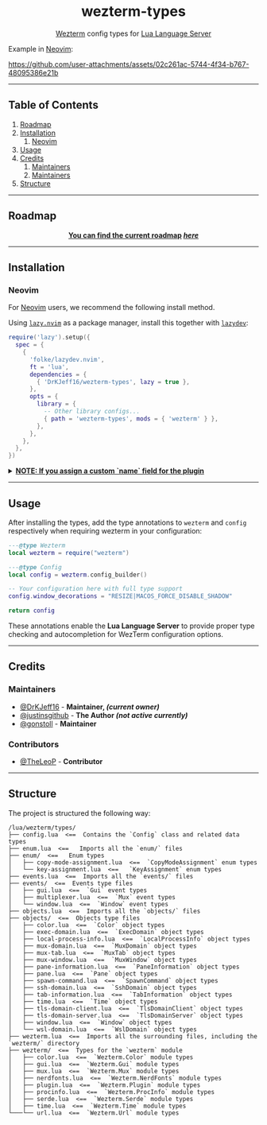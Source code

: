 <div align="center">

# wezterm-types

[Wezterm](https://github.com/wezterm/wezterm) config types for [Lua Language Server](https://luals.github.io/)

</div>

Example in [Neovim](https://github.com/neovim/neovim):

https://github.com/user-attachments/assets/02c261ac-5744-4f34-b767-48095386e21b

---

## Table of Contents

1. [Roadmap](#roadmap)
2. [Installation](#installation)
    1. [Neovim](#neovim)
3. [Usage](#usage)
4. [Credits](#credits)
    1. [Maintainers](#maintainers)
    2. [Maintainers](#maintainers)
5. [Structure](#structure)

---

## Roadmap

<div align="center">

<b><ins>You can find the current roadmap</ins> <i><a href="https://github.com/DrKJeff16/wezterm-types/discussions/48" target="_self" rel="noreferrer">here</a></i></b>

</div>

---

## Installation

### Neovim

For [Neovim](https://github.com/neovim/neovim) users, we recommend the following install method.

Using [`lazy.nvim`](https://github.com/folke/lazy.nvim) as a package manager, install this together with
[`lazydev`](https://github.com/folke/lazydev.nvim):

```lua
require('lazy').setup({
  spec = {
    {
      'folke/lazydev.nvim',
      ft = 'lua',
      dependencies = {
        { 'DrKJeff16/wezterm-types', lazy = true },
      },
      opts = {
        library = {
          -- Other library configs...
          { path = 'wezterm-types', mods = { 'wezterm' } },
        },
      },
    },
  },
})
```

<details>
<summary><b><ins>NOTE: If you assign a custom `name` field for the plugin</ins></b></summary>

```lua
{
  {
    'folke/lazydev.nvim',
    ft = 'lua',
    dependencies = {
      {
        'DrKJeff16/wezterm-types',
        name = '<my_custom_name>', -- CUSTOM DIRECTORY NAME
        lazy = true,
      },
    },
    opts = {
      library = {
        -- Other library configs...

        -- MAKE SURE TO MATCH THE PLUGIN DIRECTORY'S NAME
        { path = '<my_custom_name>', mods = { 'wezterm' } },
      },
    },
  },
}
```

</details>

---

## Usage

After installing the types, add the type annotations to `wezterm` and `config` respectively
when requiring wezterm in your configuration:

```lua
---@type Wezterm
local wezterm = require("wezterm")

---@type Config
local config = wezterm.config_builder()

-- Your configuration here with full type support
config.window_decorations = "RESIZE|MACOS_FORCE_DISABLE_SHADOW"

return config
```

These annotations enable the **Lua Language Server** to provide
proper type checking and autocompletion for WezTerm configuration options.

---

## Credits

### Maintainers

- [@DrKJeff16](https://github.com/DrKJeff16) - **Maintainer, _(current owner)_**
- [@justinsgithub](https://github.com/justinsgithub) - **The Author _(not active currently)_**
- [@gonstoll](https://github.com/gonstoll) - **Maintainer**

### Contributors

- [@TheLeoP](https://github.com/TheLeoP) - **Contributor**

---

## Structure

The project is structured the following way:

```
/lua/wezterm/types/
├── config.lua  <==  Contains the `Config` class and related data types
├── enum.lua  <==   Imports all the `enum/` files
├── enum/  <==   Enum types
│   ├── copy-mode-assignment.lua  <==  `CopyModeAssignment` enum types
│   └── key-assignment.lua  <==   `KeyAssignment` enum types
├── events.lua  <==  Imports all the `events/` files
├── events/  <==  Events type files
│   ├── gui.lua  <==  `Gui` event types
│   ├── multiplexer.lua  <==  `Mux` event types
│   └── window.lua  <==  `Window` event types
├── objects.lua  <==  Imports all the `objects/` files
├── objects/  <==  Objects type files
│   ├── color.lua  <==  `Color` object types
│   ├── exec-domain.lua  <==  `ExecDomain` object types
│   ├── local-process-info.lua  <==  `LocalProcessInfo` object types
│   ├── mux-domain.lua  <==  `MuxDomain` object types
│   ├── mux-tab.lua  <==  `MuxTab` object types
│   ├── mux-window.lua  <==  `MuxWindow` object types
│   ├── pane-information.lua  <==  `PaneInformation` object types
│   ├── pane.lua  <==  `Pane` object types
│   ├── spawn-command.lua  <==  `SpawnCommand` object types
│   ├── ssh-domain.lua  <==  `SshDomain` object types
│   ├── tab-information.lua  <==  `TabInformation` object types
│   ├── time.lua  <==  `Time` object types
│   ├── tls-domain-client.lua  <==  `TlsDomainClient` object types
│   ├── tls-domain-server.lua  <==  `TlsDomainServer` object types
│   ├── window.lua  <==  `Window` object types
│   └── wsl-domain.lua  <==  `WslDomain` object types
├── wezterm.lua  <==  Imports all the surrounding files, including the `wezterm/` directory
├── wezterm/  <==  Types for the `wezterm` module
│   ├── color.lua  <==  `Wezterm.Color` module types
│   ├── gui.lua  <==  `Wezterm.Gui` module types
│   ├── mux.lua  <==  `Wezterm.Mux` module types
│   ├── nerdfonts.lua  <==  `Wezterm.NerdFonts` module types
│   ├── plugin.lua  <==  `Wezterm.Plugin` module types
│   ├── procinfo.lua  <==  `Wezterm.ProcInfo` module types
│   ├── serde.lua  <==  `Wezterm.Serde` module types
│   ├── time.lua  <==  `Wezterm.Time` module types
└───└── url.lua  <==  `Wezterm.Url` module types
```
